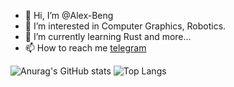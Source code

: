 - 👋 Hi, I’m @Alex-Beng 
- 👀 I’m interested in Computer Graphics, Robotics.
- 🌱 I’m currently learning Rust and more...
- 📫 How to reach me [telegram](https://t.me/AAAlexBeng) 


![Anurag's GitHub stats](https://github-readme-stats-git-master-alex-beng.vercel.app/api?username=alex-beng)
![Top Langs](https://github-readme-stats-git-master-alex-beng.vercel.app/api/top-langs/?username=alex-beng&layout=compact)


<!---
Alex-Beng/Alex-Beng is a ✨ special ✨ repository because its `README.md` (this file) appears on your GitHub profile.
You can click the Preview link to take a look at your changes.
--->
